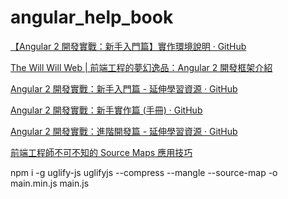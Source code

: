 # angular_help_book

[【Angular 2 開發實戰：新手入門篇】實作環境說明 · GitHub](https://gist.github.com/doggy8088/922e84bc16b4dcf785df16d80a6c2afe)

[The Will Will Web | 前端工程的夢幻逸品：Angular 2 開發框架介紹](http://blog.miniasp.com/post/2016/07/26/Introduction-to-Angular-2.aspx)

[Angular 2 開發實戰：新手入門篇 - 延伸學習資源 · GitHub](https://gist.github.com/doggy8088/5ee7152376c1990662ea8cc71662ad5f)

[Angular 2 開發實戰：新手實作篇 (手冊) · GitHub](https://gist.github.com/doggy8088/3e344de2408f2829ddffbfd887605181)

[Angular 2 開發實戰：進階開發篇 - 延伸學習資源 · GitHub](https://gist.github.com/doggy8088/aa5737a3a39b6f9bc5e30313254121c9#file-ng2advanced_links-md)

[前端工程師不可不知的 Source Maps 應用技巧](https://www.slideshare.net/WillHuangTW/must-known-source-maps-skills)

npm i -g uglify-js
uglifyjs --compress --mangle --source-map -o main.min.js main.js
